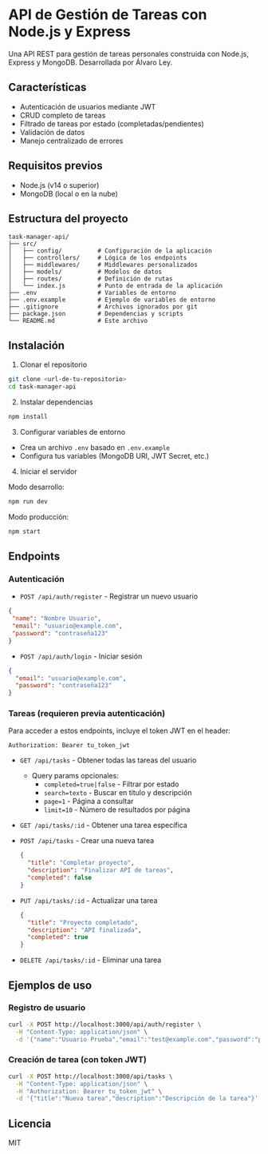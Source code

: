 # API de Gestión de Tareas con Node.js y Express

Una API REST para gestión de tareas personales construida con Node.js, Express y MongoDB. Desarrollada por Álvaro Ley.

## Características

- Autenticación de usuarios mediante JWT
- CRUD completo de tareas
- Filtrado de tareas por estado (completadas/pendientes)
- Validación de datos
- Manejo centralizado de errores

## Requisitos previos

- Node.js (v14 o superior)
- MongoDB (local o en la nube)

## Estructura del proyecto

    task-manager-api/
    ├── src/
    │   ├── config/          # Configuración de la aplicación
    │   ├── controllers/     # Lógica de los endpoints
    │   ├── middlewares/     # Middlewares personalizados
    │   ├── models/          # Modelos de datos
    │   ├── routes/          # Definición de rutas
    │   └── index.js         # Punto de entrada de la aplicación
    ├── .env                 # Variables de entorno
    ├── .env.example         # Ejemplo de variables de entorno
    ├── .gitignore           # Archivos ignorados por git
    ├── package.json         # Dependencias y scripts
    └── README.md            # Este archivo

## Instalación

1. Clonar el repositorio

```bash
git clone <url-de-tu-repositorio>
cd task-manager-api
```

2. Instalar dependencias

```bash
npm install
```

3. Configurar variables de entorno
- Crea un archivo `.env` basado en `.env.example`
- Configura tus variables (MongoDB URI, JWT Secret, etc.)

4. Iniciar el servidor

Modo desarrollo:

```bash
npm run dev
```

Modo producción:

```bash
npm start
```

## Endpoints

### Autenticación

- `POST /api/auth/register` - Registrar un nuevo usuario

```json
{
 "name": "Nombre Usuario",
 "email": "usuario@example.com",
 "password": "contraseña123"
}
```

- `POST /api/auth/login` - Iniciar sesión

```json
{
  "email": "usuario@example.com",
  "password": "contraseña123"
}
```

### Tareas (requieren previa autenticación)

Para acceder a estos endpoints, incluye el token JWT en el header:

```header
Authorization: Bearer tu_token_jwt
```

- `GET /api/tasks` - Obtener todas las tareas del usuario
  - Query params opcionales:
    - `completed=true|false` - Filtrar por estado
    - `search=texto` - Buscar en título y descripción
    - `page=1` - Página a consultar
    - `limit=10` - Número de resultados por página

- `GET /api/tasks/:id` - Obtener una tarea específica

- `POST /api/tasks` - Crear una nueva tarea

  ```json
  {
    "title": "Completar proyecto",
    "description": "Finalizar API de tareas",
    "completed": false
  }
  ```

- `PUT /api/tasks/:id` - Actualizar una tarea

  ```json
  {
    "title": "Proyecto completado",
    "description": "API finalizada",
    "completed": true
  }
  ```

- `DELETE /api/tasks/:id` - Eliminar una tarea

## Ejemplos de uso

### Registro de usuario

```bash
curl -X POST http://localhost:3000/api/auth/register \
  -H "Content-Type: application/json" \
  -d '{"name":"Usuario Prueba","email":"test@example.com","password":"password123"}'
```

### Creación de tarea (con token JWT)

```bash
curl -X POST http://localhost:3000/api/tasks \
  -H "Content-Type: application/json" \
  -H "Authorization: Bearer tu_token_jwt" \
  -d '{"title":"Nueva tarea","description":"Descripción de la tarea"}'
```

## Licencia

MIT